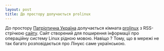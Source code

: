 ```yaml
---
layout: post
title: До простору долучається prolinux
---
```

До простору [Патріотична Україна](https://matrix.to/#/#ukraine.all:matrix.org) долучається кімната [prolinux](https://matrix.to/#/#prolinux.pp.ua:matrix.org) з RSS-стрічкою [сайту](https://prolinux.pp.ua/). Сайт створений для поширення інформації про операційну систему Linux рідною мовою. Навіщо ? Тому, що в мережі не так багато розповідається про Лінукс саме українською.
